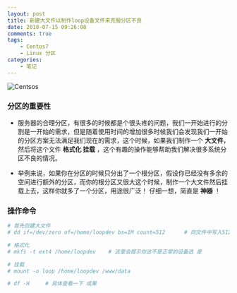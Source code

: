 ```yaml
---
layout: post
title: 新建大文件以制作loop设备文件来克服分区不良
date: 2018-07-15 09:26:08
comments: true
tags:
    - Centos7
    - Linux 分区
categories:
    - 笔记
---
```


![Centsos](https://s1.ax1x.com/2018/10/12/iNVDeI.png)

### 分区的重要性

<!-- more -->

* 服务器的合理分区，有很多的时候都是个很头疼的问题，我们一开始进行的分割是一开始的需求，但是随着使用时间的增加很多时候我们会发现我们一开始的分区方案无法满足我们现在的需求，这个时候，如果我们制作一个 **大文件**，然后将这个文件 **格式化 挂载** ，这个有趣的操作能够帮助我们解决很多系统分区不良的情况。

* 举例来说，如果你在分区的时候只分出了一个根分区，假设你已经没有多余的空间进行额外的分区，而你的根分区又很大这个时候，制作一个大文件然后挂载上去，这样你就多了一个分区，用途很广泛！ 仔细一想，简直是 **神器** ！

### 操作命令

```bash
# 首先创建大文件
# dd if=/dev/zero of=/home/loopdev bs=1M count=512		# 向文件中写入512MB的0

# 格式化
# mkfs -t ext4 /home/loopdev	# 这里会提示你这不是正常的设备选 是

# 挂载
# mount -o loop /home/loopdev /www/data

# df -H		# 具体查看一下 成果
```

